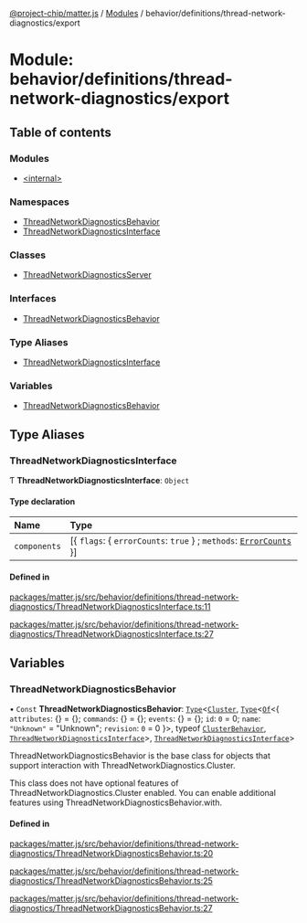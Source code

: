 [@project-chip/matter.js](../README.md) / [Modules](../modules.md) / behavior/definitions/thread-network-diagnostics/export

# Module: behavior/definitions/thread-network-diagnostics/export

## Table of contents

### Modules

- [\<internal\>](behavior_definitions_thread_network_diagnostics_export._internal_.md)

### Namespaces

- [ThreadNetworkDiagnosticsBehavior](behavior_definitions_thread_network_diagnostics_export.ThreadNetworkDiagnosticsBehavior.md)
- [ThreadNetworkDiagnosticsInterface](behavior_definitions_thread_network_diagnostics_export.ThreadNetworkDiagnosticsInterface.md)

### Classes

- [ThreadNetworkDiagnosticsServer](../classes/behavior_definitions_thread_network_diagnostics_export.ThreadNetworkDiagnosticsServer.md)

### Interfaces

- [ThreadNetworkDiagnosticsBehavior](../interfaces/behavior_definitions_thread_network_diagnostics_export.ThreadNetworkDiagnosticsBehavior-1.md)

### Type Aliases

- [ThreadNetworkDiagnosticsInterface](behavior_definitions_thread_network_diagnostics_export.md#threadnetworkdiagnosticsinterface)

### Variables

- [ThreadNetworkDiagnosticsBehavior](behavior_definitions_thread_network_diagnostics_export.md#threadnetworkdiagnosticsbehavior)

## Type Aliases

### ThreadNetworkDiagnosticsInterface

Ƭ **ThreadNetworkDiagnosticsInterface**: `Object`

#### Type declaration

| Name | Type |
| :------ | :------ |
| `components` | [\{ `flags`: \{ `errorCounts`: ``true``  } ; `methods`: [`ErrorCounts`](../interfaces/behavior_definitions_thread_network_diagnostics_export.ThreadNetworkDiagnosticsInterface.ErrorCounts.md)  }] |

#### Defined in

[packages/matter.js/src/behavior/definitions/thread-network-diagnostics/ThreadNetworkDiagnosticsInterface.ts:11](https://github.com/project-chip/matter.js/blob/5f71eedebdb9fa54338bde320c311bb359b7455d/packages/matter.js/src/behavior/definitions/thread-network-diagnostics/ThreadNetworkDiagnosticsInterface.ts#L11)

[packages/matter.js/src/behavior/definitions/thread-network-diagnostics/ThreadNetworkDiagnosticsInterface.ts:27](https://github.com/project-chip/matter.js/blob/5f71eedebdb9fa54338bde320c311bb359b7455d/packages/matter.js/src/behavior/definitions/thread-network-diagnostics/ThreadNetworkDiagnosticsInterface.ts#L27)

## Variables

### ThreadNetworkDiagnosticsBehavior

• `Const` **ThreadNetworkDiagnosticsBehavior**: [`Type`](../interfaces/behavior_cluster_export.ClusterBehavior.Type.md)\<[`Cluster`](../interfaces/cluster_export.ThreadNetworkDiagnostics.Cluster.md), [`Type`](../interfaces/behavior_cluster_export.ClusterBehavior.Type.md)\<[`Of`](../interfaces/cluster_export.ClusterType.Of.md)\<\{ `attributes`: {} = \{}; `commands`: {} = \{}; `events`: {} = \{}; `id`: ``0`` = 0; `name`: ``"Unknown"`` = "Unknown"; `revision`: ``0`` = 0 }\>, typeof [`ClusterBehavior`](behavior_cluster_export.ClusterBehavior.md), [`ThreadNetworkDiagnosticsInterface`](behavior_definitions_thread_network_diagnostics_export.md#threadnetworkdiagnosticsinterface)\>, [`ThreadNetworkDiagnosticsInterface`](behavior_definitions_thread_network_diagnostics_export.md#threadnetworkdiagnosticsinterface)\>

ThreadNetworkDiagnosticsBehavior is the base class for objects that support interaction with ThreadNetworkDiagnostics.Cluster.

This class does not have optional features of ThreadNetworkDiagnostics.Cluster enabled. You can enable additional
features using ThreadNetworkDiagnosticsBehavior.with.

#### Defined in

[packages/matter.js/src/behavior/definitions/thread-network-diagnostics/ThreadNetworkDiagnosticsBehavior.ts:20](https://github.com/project-chip/matter.js/blob/5f71eedebdb9fa54338bde320c311bb359b7455d/packages/matter.js/src/behavior/definitions/thread-network-diagnostics/ThreadNetworkDiagnosticsBehavior.ts#L20)

[packages/matter.js/src/behavior/definitions/thread-network-diagnostics/ThreadNetworkDiagnosticsBehavior.ts:25](https://github.com/project-chip/matter.js/blob/5f71eedebdb9fa54338bde320c311bb359b7455d/packages/matter.js/src/behavior/definitions/thread-network-diagnostics/ThreadNetworkDiagnosticsBehavior.ts#L25)

[packages/matter.js/src/behavior/definitions/thread-network-diagnostics/ThreadNetworkDiagnosticsBehavior.ts:27](https://github.com/project-chip/matter.js/blob/5f71eedebdb9fa54338bde320c311bb359b7455d/packages/matter.js/src/behavior/definitions/thread-network-diagnostics/ThreadNetworkDiagnosticsBehavior.ts#L27)
